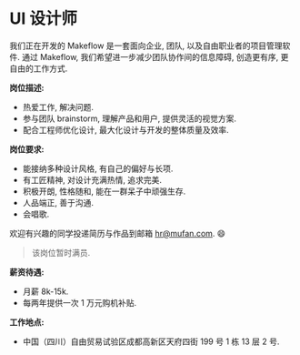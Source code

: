 # UI 设计师

我们正在开发的 Makeflow 是一套面向企业, 团队, 以及自由职业者的项目管理软件. 通过 Makeflow, 我们希望进一步减少团队协作间的信息障碍, 创造更有序, 更自由的工作方式.

**岗位描述:**

* 热爱工作, 解决问题.
* 参与团队 brainstorm, 理解产品和用户, 提供灵活的视觉方案.
* 配合工程师优化设计, 最大化设计与开发的整体质量及效率.

**岗位要求:**

* 能接纳多种设计风格, 有自己的偏好与长项.
* 有工匠精神, 对设计充满热情, 追求完美.
* 积极开朗, 性格随和, 能在一群呆子中顽强生存.
* 人品端正, 善于沟通.
* 会唱歌.

欢迎有兴趣的同学投递简历与作品到邮箱 [hr@mufan.com](mailto:hr@mufan.com?subject=UI%20设计师). 😄

> 该岗位暂时满员.

**薪资待遇:**

* 月薪 8k-15k.
* 每两年提供一次 1 万元购机补贴.

**工作地点:**

* 中国（四川）自由贸易试验区成都高新区天府四街 199 号 1 栋 13 层 2 号.
